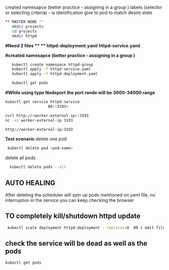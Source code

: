 created namesapce (better practice - assigning in a group )
labels (selector or selecting criteria) - is identificaiton give to pod to match desire state

```bash
** MASTER NODE **
   mkdir projects
   cd projects
   mkdir httpd
```

**#Need 2 files **
** httpd-deployment.yaml**
 **httpd-service.yaml**

**#created namesapce (better practice - assigning in a group )**
```bash
   kubectl create namespace httpd-group
   kubectl apply -f httpd-service.yaml 
   kubectl apply -f httpd-deployment.yaml

   kubectl get pods
```


**#While using type Nodeport  the port rande will be 3000-34000 range**
```bash
kubectl get service httpd-service
                   80:<3193>

curl http://<worker-external-ip>:3193
nc -vz worker-external-ip 3193

http://worker-external-ip:3193
```
**Test scenario**
 delete one pod
```bash
 kubectl delete pod <pod-name>
```
delete all pods
```bash
  kubectl delete pods --all 
```

## AUTO HEALING
After deleting the scheduler will spin up pods mentioned on yaml file, no interruption in the service you can keep checking the browser

## TO completely kill/shutdown httpd update 
```bash
 kubectl scale deployment httpd-deployment --replicas=0  OR ( edit file yaml file and apply to replicas 0)
```

## check the service will be dead as well as the pods
```bash
kubectl get pods
```

